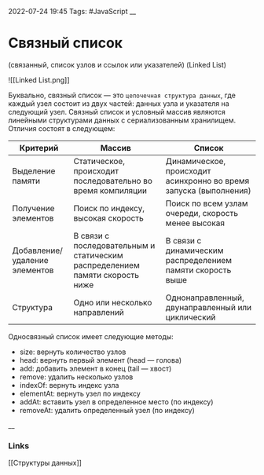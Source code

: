 2022-07-24 19:45
Tags: #JavaScript 
__
# Связный список

(связанный, список узлов и ссылок или указателей) (Linked List)

![[Linked List.png]]

Буквально, связный список — это `цепочечная структура данных`, где каждый узел состоит из двух частей: данных узла и указателя на следующий узел. Связный список и условный массив являются линейными структурами данных с сериализованным хранилищем. Отличия состоят в следующем:

Критерий | Массив | Список
------ | ------ | ------
Выделение памяти|Статическое, происходит последовательно во время компиляции|Динамическое, происходит асинхронно во время запуска (выполнения)
Получение элементов|Поиск по индексу, высокая скорость|Поиск по всем узлам очереди, скорость менее высокая
Добавление/удаление элементов | В связи с последовательным и статическим распределением памяти скорость ниже|В связи с динамическим распределением памяти скорость выше
Структура | Одно или несколько направлений|Однонаправленный, двунаправленный или циклический

Односвязный список имеет следующие методы:  
-   size: вернуть количество узлов
-   head: вернуть первый элемент (head — голова)
-   add: добавить элемент в конец (tail — хвост)
-   remove: удалить несколько узлов
-   indexOf: вернуть индекс узла
-   elementAt: вернуть узел по индексу
-   addAt: вставить узел в определенное место (по индексу)
-   removeAt: удалить определенный узел (по индексу)


__
### Links
[[Структуры данных]]